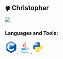 ## 🍀 Christopher
<p>
  <a>
    <img src="https://i.giphy.com/media/v1.Y2lkPTc5MGI3NjExZXY1dno5aWEwc3Ztd3gxdDdodHRzMmhwMnpyODRlcTRoM2w2aGdiMyZlcD12MV9pbnRlcm5hbF9naWZfYnlfaWQmY3Q9Zw/QVgwPD98gFG9HLn1no/giphy.gif"/>
  </a>

<h3 align="left">Languages and Tools:</h3>
<p align="left"> <a href="https://www.cprogramming.com/" target="_blank" rel="noreferrer"> <img src="https://raw.githubusercontent.com/devicons/devicon/master/icons/c/c-original.svg" alt="c" width="40" height="40"/> </a> <a href="https://www.java.com" target="_blank" rel="noreferrer"> <img src="https://raw.githubusercontent.com/devicons/devicon/master/icons/java/java-original.svg" alt="java" width="40" height="40"/> </a> <a href="https://www.python.org" target="_blank" rel="noreferrer"> <img src="https://raw.githubusercontent.com/devicons/devicon/master/icons/python/python-original.svg" alt="python" width="40" height="40"/> </a> 
</p>


<!--
**Metopher/Metopher** is a ✨ _special_ ✨ repository because its `README.md` (this file) appears on your GitHub profile.

Here are some ideas to get you started:

- 🔭 I’m currently working on ...
- 🌱 I’m currently learning ...
- 👯 I’m looking to collaborate on ...
- 🤔 I’m looking for help with ...
- 💬 Ask me about ...
- 📫 How to reach me: ...
- 😄 Pronouns: ...
- ⚡ Fun fact: ...
-->
